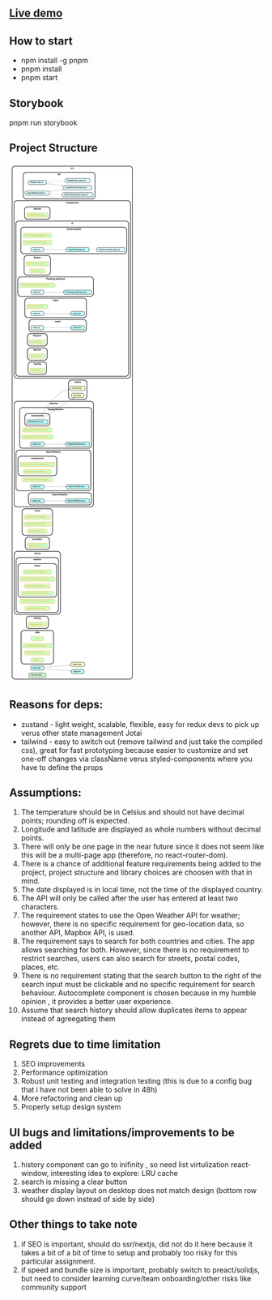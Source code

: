 ## [Live demo](https://weather-app-swart-pi-79.vercel.app/)

## How to start

- npm install -g pnpm
- pnpm install
- pnpm start

## Storybook

pnpm run storybook

## Project Structure

![dependency-graph.svg](dependency-graph.svg)

## Reasons for deps:

- zustand - light weight, scalable, flexible, easy for redux devs to pick up verus other state management Jotai
- tailwind - easy to switch out (remove tailwind and just take the compiled css), great for fast prototyping because easier to customize and set one-off changes via className verus styled-components where you have to define the props

## Assumptions:

1. The temperature should be in Celsius and should not have decimal points; rounding off is expected.
2. Longitude and latitude are displayed as whole numbers without decimal points.
3. There will only be one page in the near future since it does not seem like this will be a multi-page app (therefore, no react-router-dom).
4. There is a chance of additional feature requirements being added to the project, project structure and library choices are choosen with that in mind.
5. The date displayed is in local time, not the time of the displayed country.
6. The API will only be called after the user has entered at least two characters.
7. The requirement states to use the Open Weather API for weather; however, there is no specific requirement for geo-location data, so another API, Mapbox API, is used.
8. The requirement says to search for both countries and cities. The app allows searching for both. However, since there is no requirement to restrict searches, users can also search for streets, postal codes, places, etc.
9. There is no requirement stating that the search button to the right of the search input must be clickable and no specific requirement for search behaviour. Autocomplete component is chosen because in my humble opinion , it provides a better user experience.
10. Assume that search history should allow duplicates items to appear instead of agreegating them

## Regrets due to time limitation

1. SEO improvements
2. Performance optimization
3. Robust unit testing and integration testing (this is due to a config bug that i have not been able to solve in 48h)
4. More refactoring and clean up
5. Properly setup design system

## UI bugs and limitations/improvements to be added

1. history component can go to inifinity , so need list virtulization react-window, interesting idea to explore: LRU cache
2. search is missing a clear button
3. weather display layout on desktop does not match design (bottom row should go down instead of side by side)

## Other things to take note

1. if SEO is important, should do ssr/nextjs, did not do it here because it takes a bit of a bit of time to setup and probably too risky for this particular assignment.
2. if speed and bundle size is important, probably switch to preact/solidjs, but need to consider learning curve/team onboarding/other risks like community support
